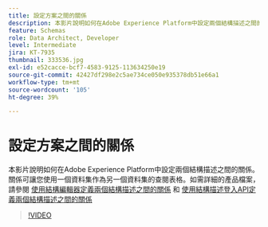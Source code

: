 ```yaml
---
title: 設定方案之間的關係
description: 本影片說明如何在Adobe Experience Platform中設定兩個結構描述之間的關係。 關係可讓您使用一個資料集作為另一個資料集的查閱表格。
feature: Schemas
role: Data Architect, Developer
level: Intermediate
jira: KT-7935
thumbnail: 333536.jpg
exl-id: e52cacce-bcf7-4583-9125-113634250e19
source-git-commit: 42427df298e2c5ae734ce050e935378db51e66a1
workflow-type: tm+mt
source-wordcount: '105'
ht-degree: 39%

---
```


# 設定方案之間的關係

本影片說明如何在Adobe Experience Platform中設定兩個結構描述之間的關係。 關係可讓您使用一個資料集作為另一個資料集的查閱表格。如需詳細的產品檔案，請參閱 [使用結構編輯器定義兩個結構描述之間的關係](https://experienceleague.adobe.com/docs/experience-platform/xdm/tutorials/relationship-ui.html?lang=zh-Hant) 和 [使用結構描述登入API定義兩個結構描述之間的關係](https://experienceleague.adobe.com/docs/experience-platform/xdm/tutorials/relationship-api.html)

>[!VIDEO](https://video.tv.adobe.com/v/333536?quality=12&learn=on)

